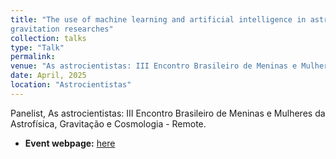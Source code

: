 ```yaml
---
title: "The use of machine learning and artificial intelligence in astrophysics, cosmology, and
gravitation researches"
collection: talks
type: "Talk"
permalink:
venue: "As astrocientistas: III Encontro Brasileiro de Meninas e Mulheres da Astrofísica, Gravitação e Cosmologia"
date: April, 2025
location: "Astrocientistas"
---
```


Panelist, As astrocientistas: III Encontro Brasileiro de Meninas e Mulheres da Astrofísica, Gravitação e Cosmologia - Remote.

* **Event webpage:** [here](https://astrocientistas.wixsite.com/astrocientistas)